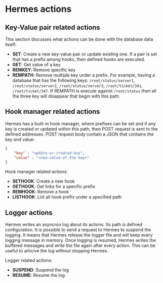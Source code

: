 # Hermes actions

## Key-Value pair related actions

This section discusses what actions can be done with the database data itself:
- **SET**: Create a new key-value pair or update existing one. If a pair is set that has a prefix among hooks, then defined hooks are executed.
- **GET**: Get value of a key
- **REMKEY**: Remove specific key
- **REMPATH**: Remove multiple key under a prefix. For example, having a database that has the following keys: `/root/status/server1`, `/root/status/server2`, `/root/status/server3`, `/root/ticket/341`, `/root/ticket/347`. If REMPATH is execute against `/root/status` then all the three key will disappear that begin with this path.

## Hook manager related actions

Hermes has a built-in hook manager, where prefixes can be set and if any key is created or updated within this path, then POST request is sent to the defined addresses. POST request body contain a JSON that contains the key and value:
```json
{
    "key" : "update-or-created-key",
    "value" : "<new-value-of-the-key>"
}
```

Hook manager related actions:
- **SETHOOK**: Create a new hook
- **GETHOOK**: Get links for a specific prefix
- **REMHOOK**: Remove a hook
- **LISTHOOK**: List all hook prefix under a specified path

## Logger actions

Hermes writes an asyncron log about its actions. Its path is defined configuration. It is possible to send a request to Hermes to suspend the logging. It means that Hermes release the logger file and will keep every logging message in memory. Once logging is resumed, Hermes writes the buffered messages and write the file again after every action. This can be useful to arhcive the log without stopping Hermes.

Logger related actions:
- **SUSPEND**: Suspend the log
- **RESUME**: Resume the log

